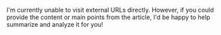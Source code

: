 I'm currently unable to visit external URLs directly. However, if you could provide the content or main points from the article, I'd be happy to help summarize and analyze it for you!